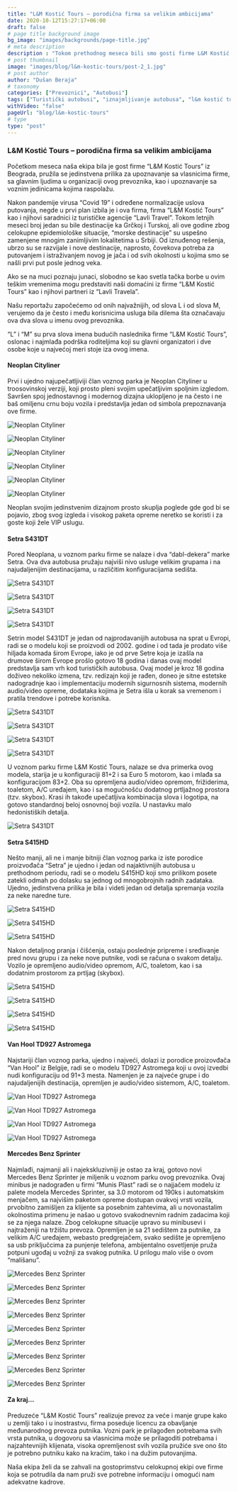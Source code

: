 ```yaml
---
title: "L&M Kostić Tours – porodična firma sa velikim ambicijama"
date: 2020-10-12T15:27:17+06:00
draft: false
# page title background image
bg_image: "images/backgrounds/page-title.jpg"
# meta description
description : "Tokom prethodnog meseca bili smo gosti firme L&M Kostić Tours iz Beograda, porodične firme sa velikim ambicijama i rezultatima iza sebe u prethodnom periodu."
# post thumbnail
image: "images/blog/l&m-kostic-tours/post-2_1.jpg"
# post author
author: "Dušan Beraja"
# taxonomy
categories: ["Prevoznici", "Autobusi"]
tags: ["Turistički autobusi", "iznajmljivanje autobusa", "l&m kostić tours", "lavli travel", "neoplan", "setra", "turizam", "van hool"]
withVideo: "false"
pageUrl: "blog/l&m-kostic-tours"
# type
type: "post"
---
```


### L&M Kostić Tours – porodična firma sa velikim ambicijama

Početkom meseca naša ekipa bila je gost firme “L&M Kostić Tours” iz Beograda, pružila se jedinstvena prilika za upoznavanje sa vlasnicima firme, sa glavnim ljudima u organizaciji ovog prevoznika, kao i upoznavanje sa voznim jedinicama kojima raspolažu.

Nakon pandemije virusa “Covid 19” i određene normalizacije uslova putovanja, negde u prvi plan izbila je i ova firma, firma “L&M Kostić Tours” kao i njihovi saradnici iz turističke agencije “Lavli Travel”. Tokom letnjih meseci broj jedan su bile destinacije ka Grčkoj i Turskoj, ali ove godine zbog celokupne epidemiološke situacije, “morske destinacije” su uspešno zamenjene mnogim zanimljivim lokalitetima u Srbiji. Od iznuđenog rešenja, ubrzo su se razvijale i nove destinacije, naprosto, čovekova potreba za putovanjem i istraživanjem novog je jača i od svih okolnosti u kojima smo se našli prvi put posle jednog veka.

Ako se na muci poznaju junaci, slobodno se kao svetla tačka borbe u ovim teškim vremenima mogu predstaviti naši domaćini iz firme “L&M Kostić Tours” kao i njihovi partneri iz “Lavli Travela”.

Našu reportažu započećemo od onih najvažnijih, od slova L i od slova M, verujemo da je često i među korisnicima usluga bila dilema šta označavaju ova dva slova u imenu ovog prevoznika.

“L” i “M” su prva slova imena budućih naslednika firme “L&M Kostić Tours”, oslonac i najmlađa podrška roditeljima koji su glavni organizatori i dve osobe koje u najvećoj meri stoje iza ovog imena.

#### Neoplan Cityliner
Prvi i ujedno najupečatljiviji član voznog parka je Neoplan Cityliner u troosovinskoj verziji, koji prosto pleni svojim upečatljivim spoljnim izgledom. Savršen spoj jednostavnog i modernog dizajna uklopljeno je na često i ne baš omiljenu crnu boju vozila i predstavlja jedan od simbola prepoznavanja ove firme.

![Neoplan Cityliner](/images/blog/l&m-kostic-tours/post-2_2.jpg "Neoplan Cityliner")

![Neoplan Cityliner](/images/blog/l&m-kostic-tours/post-2_3.jpg "Neoplan Cityliner")

![Neoplan Cityliner](/images/blog/l&m-kostic-tours/post-2_4.jpg "Neoplan Cityliner")

![Neoplan Cityliner](/images/blog/l&m-kostic-tours/post-2_5.jpg "Neoplan Cityliner")

![Neoplan Cityliner](/images/blog/l&m-kostic-tours/post-2_6.jpg "Neoplan Cityliner")

![Neoplan Cityliner](/images/blog/l&m-kostic-tours/post-2_7.jpg "Neoplan Cityliner")

Neoplan svojim jedinstvenim dizajnom prosto skuplja poglede gde god bi se pojavio, zbog svog izgleda i visokog paketa opreme neretko se koristi i za goste koji žele VIP uslugu.

#### Setra S431DT

Pored Neoplana, u voznom parku firme se nalaze i dva “dabl-dekera” marke Setra. Ova dva autobusa pružaju najviši nivo usluge velikim grupama i na najudaljenijim destinacijama, u različitim konfiguracijama sedišta.

![Setra S431DT](/images/blog/l&m-kostic-tours/post-2_8.jpg "Setra S431DT")

![Setra S431DT](/images/blog/l&m-kostic-tours/post-2_9.jpg "Setra S431DT")

![Setra S431DT](/images/blog/l&m-kostic-tours/post-2_10.jpg "Setra S431DT")

![Setra S431DT](/images/blog/l&m-kostic-tours/post-2_11.jpg "Setra S431DT")

Setrin model S431DT je jedan od najprodavanijih autobusa na sprat u Evropi, radi se o modelu koji se proizvodi od 2002. godine i od tada je prodato više hiljada komada širom Evrope, iako je od prve Setre koja je izašla na drumove širom Evrope prošlo gotovo 18 godina i danas ovaj model predstavlja sam vrh kod turističkih autobusa. Ovaj model je kroz 18 godina doživeo nekoliko izmena, tzv. redizajn koji je rađen, doneo je sitne estetske nadogradnje kao i implementaciju modernih sigurnosnih sistema, modernih audio/video opreme, dodataka kojima je Setra išla u korak sa vremenom i pratila trendove i potrebe korisnika.

![Setra S431DT](/images/blog/l&m-kostic-tours/post-2_13.jpg "Setra S431DT")

![Setra S431DT](/images/blog/l&m-kostic-tours/post-2_14.jpg "Setra S431DT")

![Setra S431DT](/images/blog/l&m-kostic-tours/post-2_15.jpg "Setra S431DT")

![Setra S431DT](/images/blog/l&m-kostic-tours/post-2_16.jpg "Setra S431DT")

U voznom parku firme L&M Kostić Tours, nalaze se dva primerka ovog modela, starija je u konfiguraciji 81+2 i sa Euro 5 motorom, kao i mlađa sa konfiguracijom 83+2. Oba su opremljena audio/video opremom, frižiderima, toaletom, A/C uređajem, kao i sa mogućnošću dodatnog prtljažnog prostora (tzv. skybox). Krasi ih takođe upečatljiva kombinacija slova i logotipa, na gotovo standardnoj beloj osnovnoj boji vozila. U nastavku malo hedonistiških detalja.

![Setra S431DT](/images/blog/l&m-kostic-tours/post-2_12.jpg "Setra S431DT")

#### Setra S415HD

Nešto manji, ali ne i manje bitniji član voznog parka iz iste porodice proizvođača “Setra” je ujedno i jedan od najaktivnijih autobusa u prethodnom periodu, radi se o modelu S415HD koji smo prilikom posete zatekli odmah po dolasku sa jednog od mnogobrojnih radnih zadataka. Ujedno, jedinstvena prilika je bila i videti jedan od detalja spremanja vozila za neke naredne ture.

![Setra S415HD](/images/blog/l&m-kostic-tours/post-2_17.jpg "Setra S415HD")

![Setra S415HD](/images/blog/l&m-kostic-tours/post-2_18.jpg "Setra S415HD")

![Setra S415HD](/images/blog/l&m-kostic-tours/post-2_19.jpg "Setra S415HD")

Nakon detaljnog pranja i čišćenja, ostaju poslednje pripreme i sređivanje pred novu grupu i za neke nove putnike, vodi se računa o svakom detalju. Vozilo je opremljeno audio/video opremom, A/C, toaletom, kao i sa dodatnim prostorom za prtljag (skybox).

![Setra S415HD](/images/blog/l&m-kostic-tours/post-2_20.jpg "Setra S415HD")

![Setra S415HD](/images/blog/l&m-kostic-tours/post-2_22.jpg "Setra S415HD")

![Setra S415HD](/images/blog/l&m-kostic-tours/post-2_21.jpg "Setra S415HD")

![Setra S415HD](/images/blog/l&m-kostic-tours/post-2_23.jpg "Setra S415HD")

#### Van Hool TD927 Astromega

Najstariji član voznog parka, ujedno i najveći, dolazi iz porodice proizovđača “Van Hool” iz Belgije, radi se o modelu TD927 Astromega koji u ovoj izvedbi nudi konfiguraciju od 91+3 mesta. Namenjen je za najveće grupe i do najudaljenijih destinacija, opremljen je audio/video sistemom, A/C, toaletom.

![Van Hool TD927 Astromega](/images/blog/l&m-kostic-tours/post-2_24.jpg "Van Hool TD927 Astromega")

![Van Hool TD927 Astromega](/images/blog/l&m-kostic-tours/post-2_25.jpg "Van Hool TD927 Astromega")

![Van Hool TD927 Astromega](/images/blog/l&m-kostic-tours/post-2_26.jpg "Van Hool TD927 Astromega")

![Van Hool TD927 Astromega](/images/blog/l&m-kostic-tours/post-2_27.jpg "Van Hool TD927 Astromega")

#### Mercedes Benz Sprinter

Najmlađi, najmanji ali i najekskluzivniji je ostao za kraj, gotovo novi Mercedes Benz Sprinter je miljenik u voznom parku ovog prevoznika. Ovaj minibus je nadograđen u firmi “Munis Plast” radi se o najjačem modelu iz palete modela Mercedes Sprinter, sa 3.0 motorom od 190ks i automatskim menjačem, sa najvišim paketom opreme dostupan ovakvoj vrsti vozila, prvobitno zamišljen za klijente sa posebnim zahtevima, ali u novonastalim okolnostima primenu je našao u gotovo svakodnevnim radnim zadacima koji se za njega nalaze. Zbog celokupne situacije upravo su minibusevi i najtraženiji na tržištu prevoza. Opremljen je sa 21 sedištem za putnike, za velikim A/C uređajem, webasto predgrejačem, svako sedište je opremljeno sa usb priključcima za punjenje telefona, ambijentalno osvetljenje pruža potpuni ugođaj u vožnji za svakog putnika. U prilogu malo više o ovom “mališanu”.

![Mercedes Benz Sprinter](/images/blog/l&m-kostic-tours/post-2_28.jpg "Mercedes Benz Sprinter")

![Mercedes Benz Sprinter](/images/blog/l&m-kostic-tours/post-2_29.jpg "Mercedes Benz Sprinter")

![Mercedes Benz Sprinter](/images/blog/l&m-kostic-tours/post-2_30.jpg "Mercedes Benz Sprinter")

![Mercedes Benz Sprinter](/images/blog/l&m-kostic-tours/post-2_31.jpg "Mercedes Benz Sprinter")

![Mercedes Benz Sprinter](/images/blog/l&m-kostic-tours/post-2_32.jpg "Mercedes Benz Sprinter")

![Mercedes Benz Sprinter](/images/blog/l&m-kostic-tours/post-2_33.jpg "Mercedes Benz Sprinter")

![Mercedes Benz Sprinter](/images/blog/l&m-kostic-tours/post-2_34.jpg "Mercedes Benz Sprinter")

![Mercedes Benz Sprinter](/images/blog/l&m-kostic-tours/post-2_35.jpg "Mercedes Benz Sprinter")

![Mercedes Benz Sprinter](/images/blog/l&m-kostic-tours/post-2_36.jpg "Mercedes Benz Sprinter")

#### Za kraj...

Preduzeće “L&M Kostić Tours” realizuje prevoz za veće i manje grupe kako u zemlji tako i u inostrastvu, firma poseduje licencu za obavljanje međunarodnog prevoza putnika. Vozni park je prilagođen potrebama svih vrsta putnika, u dogovoru sa vlasnicima može se prilagoditi potrebama i najzahtevnijih klijenata, visoka opremljenost svih vozila pružiće sve ono što je potrebno putniku kako na kraćim, tako i na dužim putovanjima.

Naša ekipa želi da se zahvali na gostoprimstvu celokupnoj ekipi ove firme koja se potrudila da nam pruži sve potrebne informaciju i omogući nam adekvatne kadrove.